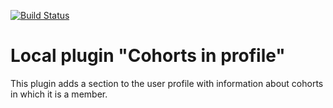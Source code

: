 [![Build Status](https://travis-ci.org/yuriyyurinskiy/moodle-local_cohort_profile.svg?branch=master)](https://travis-ci.org/yuriyyurinskiy/moodle-local_cohort_profile)

# Local plugin "Cohorts in profile"

This plugin adds a section to the user profile with information about cohorts in which it is a member.